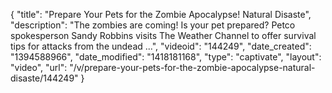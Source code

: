 {
    "title": "Prepare Your Pets for the Zombie Apocalypse! Natural Disaste",
    "description": "The zombies are coming! Is your pet prepared? Petco spokesperson Sandy Robbins visits The Weather Channel to offer survival tips for attacks from the undead ...",
    "videoid": "144249",
    "date_created": "1394588966",
    "date_modified": "1418181168",
    "type": "captivate",
    "layout": "video",
    "url": "\/v\/prepare-your-pets-for-the-zombie-apocalypse-natural-disaste\/144249"
}